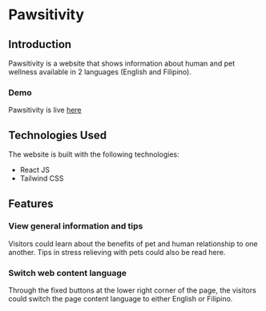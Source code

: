 # Pawsitivity
## Introduction
Pawsitivity is a website that shows information about human and pet wellness available in 2 languages (English and Filipino). 

### Demo
Pawsitivity is live [here](https://pawsitivity.vercel.app/)

## Technologies Used
The website is built with the following technologies:
- React JS
- Tailwind CSS

## Features
### View general information and tips
Visitors could learn about the benefits of pet and human relationship to one another. Tips in stress relieving with pets could also be read here.

### Switch web content language
Through the fixed buttons at the lower right corner of the page, the visitors could switch the page content language to either English or Filipino.
